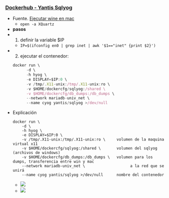 ### [Dockerhub - Yantis Sqlyog](https://hub.docker.com/r/yantis/sqlyog/)
- Fuente. [Ejecutar wine en mac](https://sourabhbajaj.com/blog/2017/02/07/gui-applications-docker-mac/)
  - `open -a XQuartz`
- **pasos**
- 1. definir la variable $IP
  - `IP=$(ifconfig en0 | grep inet | awk '$1=="inet" {print $2}')`
- 2. ejecutar el contenedor:
  ```js
  docker run \
        -d \
        -h hyog \
        -e DISPLAY=$IP:0 \
        -v /tmp/.X11-unix:/tmp/.X11-unix:ro \
        -v $HOME/dockercfg/sqlyog:/shared \
        -v $HOME/dockercfg/db_dumps:/db_dumps \
        --network mariadb-univ_net \
        --name cyog yantis/sqlyog >/dev/null
  ```
- Explicación
  ```
  docker run \
      -d \
      -h hyog \
      -e DISPLAY=$IP:0 \
      -v /tmp/.X11-unix:/tmp/.X11-unix:ro \     volumen de la maquina virtual x11
      -v $HOME/dockercfg/sqlyog:/shared \       volumen del sqlyog (archivos de windows)
      -v $HOME/dockercfg/db_dumps:/db_dumps \   volumen para los dumps, transferencia entre win y mac
      --network mariadb-univ_net \                    a la red que se unirá
      --name cyog yantis/sqlyog >/dev/null      nombre del contenedor
  ```
  - ![](https://trello-attachments.s3.amazonaws.com/5e0520ef68ff3a22a9ce167b/1022x85/f5f3e1f611a1a538e86dc254951080b3/image.png)
  - ![](https://trello-attachments.s3.amazonaws.com/5e0520ef68ff3a22a9ce167b/1178x473/3fef1b05c6ceccbd52ea4324435e315a/image.png)